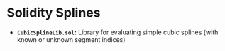 # Solidity Splines

- **`CubicSplineLib.sol`:** Library for evaluating simple cubic splines (with known or unknown segment indices)
